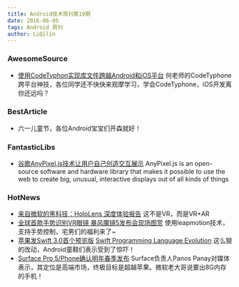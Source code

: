 ```yaml
---
title: Android技术周刊第19期
date: 2016-06-05
tags: Android 周刊
author: LiQilin
---
```


### AwesomeSource
* [使用CodeTyphon实现库文件跨越Android和iOS平台](https://mp.weixin.qq.com/s?__biz=MzIwNTIzMjIxMQ==&mid=2651425998&idx=1&sn=f81f50e91da8231172f52768c3fea38f&scene=1&srcid=06025uf8K5U2ZkcHAdJNDB0D&pass_ticket=VlvaS2unWab6Y0AZ%2Fc%2B0I02%2F94%2B5G9ul%2Bz5tzE51IZD8cgS2%2FfIyRSIrDVbwissU#rd) 何老师的CodeTyphone跨平台神技，各位同学还不快快来观摩学习，学会CodeTyphone，iOS开发离你还远吗？

### BestArticle

* 六一儿童节，各位Android宝宝们开森就好！

### FantasticLibs

* [谷歌AnyPixel.js技术让用户自己创造交互展示](http://googlecreativelab.github.io/anypixel/) AnyPixel.js is an open-source software and hardware library that makes it possible to use the web to create big, unusual, interactive displays out of all kinds of things

### HotNews

* [来自微软的黑科技：HoloLens 深度体验报告](http://www.dgtle.com/article-14611-1.html) 这不是VR，而是VR+AR
* [全球首款手势识别VR眼镜 暴风魔镜5发布会现场图赏](http://bbs.dospy.com/thread-17696704-1-1017-1.html) 使用leapmotion技术，支持手势控制，宅男们的福利来了~
* [苹果发Swift 3.0首个预览版](http://3g.163.com/ntes/special/0034073A/wechat_article.html?docid=BOHN9M7S00162OUT&s=newsapp&w=2&f=wx)  [Swift Programming Language Evolution](https://github.com/apple/swift-evolution) 这么狠的改动，Android童鞋们表示受到了惊吓！
* [Surface Pro 5/Phone确认明年春季发布](http://digi.163.com/16/0529/13/BO8446C400162Q5T.html) Surface负责人Panos Panay对媒体表示，其定位是高端市场，终极目标是超越苹果。微软老大哥说要出8G内存的手机！